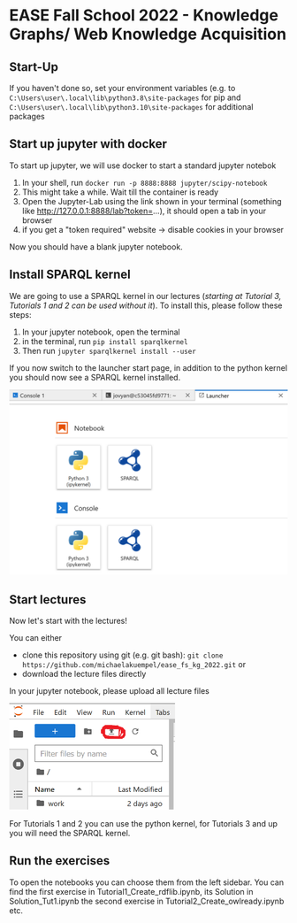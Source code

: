 # EASE Fall School 2022 - Knowledge Graphs/ Web Knowledge Acquisition

## Start-Up

If you haven't done so, set your environment variables (e.g. to `C:\Users\user\.local\lib\python3.8\site-packages` for pip and `C:\Users\user\.local\lib\python3.10\site-packages` for additional packages

## Start up jupyter with docker

To start up jupyter, we will use docker to start a standard jupyter notebok
1. In your shell, run `docker run -p 8888:8888 jupyter/scipy-notebook`
2. This might take a while. Wait till the container is ready
3. Open the Jupyter-Lab using the link shown in your terminal (something like http://127.0.0.1:8888/lab?token=...), it should open a tab in your browser
4. if you get a "token required" website -> disable cookies in your browser

Now you should have a blank jupyter notebook.

## Install SPARQL kernel

We are going to use a SPARQL kernel in our lectures (<i>starting at Tutorial 3, Tutorials 1 and 2 can be used without it</i>). To install this, please follow these steps:

1. In your jupyter notebook, open the terminal
2. in the terminal, run `pip install sparqlkernel`
3. Then run `jupyter sparqlkernel install --user`

If you now switch to the launcher start page, in addition to the python kernel you should now see a SPARQL kernel installed.

<img src="SPARQLkernel.png" width="600" alt="pic of SPARQL kernel"/>

## Start lectures

Now let's start with the lectures!

You can either
- clone this repository using git (e.g. git bash): `git clone https://github.com/michaelakuempel/ease_fs_kg_2022.git`
or
- download the lecture files directly

In your jupyter notebook, please upload all lecture files

<img src="upload_button.png" width="300" alt="pic of upload button"/>

For Tutorials 1 and 2 you can use the python kernel, for Tutorials 3 and up you will need the SPARQL kernel.


## Run the exercises

To open the notebooks you can choose them from the left sidebar. 
You can find the first exercise in Tutorial1_Create_rdflib.ipynb, its Solution in Solution_Tut1.ipynb the second exercise in Tutorial2_Create_owlready.ipynb etc.

